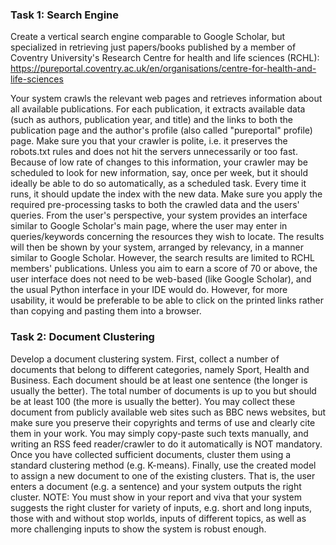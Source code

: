 ### Task 1: Search Engine
Create a vertical search engine comparable to Google Scholar, but specialized in retrieving just papers/books published by a member of Coventry University's Research Centre for health and life sciences (RCHL): https://pureportal.coventry.ac.uk/en/organisations/centre-for-health-and-life-sciences

Your system crawls the relevant web pages and retrieves information about all available
publications. For each publication, it extracts available data (such as authors, publication year,
and title) and the links to both the publication page and the author's profile (also called "pureportal"
profile) page.
Make sure you that your crawler is polite, i.e. it preserves the robots.txt rules and does not hit the
servers unnecessarily or too fast.
Because of low rate of changes to this information, your crawler may be scheduled to look for new
information, say, once per week, but it should ideally be able to do so automatically, as a scheduled
task. Every time it runs, it should update the index with the new data. Make sure you apply the
required pre-processing tasks to both the crawled data and the users' queries.
From the user's perspective, your system provides an interface similar to Google Scholar's main
page, where the user may enter in queries/keywords concerning the resources they wish to locate.
The results will then be shown by your system, arranged by relevancy, in a manner similar to
Google Scholar. However, the search results are limited to RCHL members' publications. Unless
you aim to earn a score of 70 or above, the user interface does not need to be web-based (like
Google Scholar), and the usual Python interface in your IDE would do. However, for more usability,
it would be preferable to be able to click on the printed links rather than copying and pasting them
into a browser.

### Task 2: Document Clustering
Develop a document clustering system.
First, collect a number of documents that belong to different categories, namely Sport, Health
and Business. Each document should be at least one sentence (the longer is usually the better).
The total number of documents is up to you but should be at least 100 (the more is usually the
better). You may collect these document from publicly available web sites such as BBC news
websites, but make sure you preserve their copyrights and terms of use and clearly cite them in
your work. You may simply copy-paste such texts manually, and writing an RSS feed
reader/crawler to do it automatically is NOT mandatory.
Once you have collected sufficient documents, cluster them using a standard clustering method
(e.g. K-means).
Finally, use the created model to assign a new document to one of the existing clusters. That is,
the user enters a document (e.g. a sentence) and your system outputs the right cluster.
NOTE: You must show in your report and viva that your system suggests the right cluster for variety
of inputs, e.g. short and long inputs, those with and without stop worlds, inputs of different topics,
as well as more challenging inputs to show the system is robust enough.